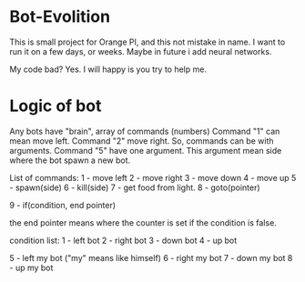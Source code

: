 # Bot-Evolition

This is small project for Orange PI, and this not mistake in name. I want to run it on a few days, or weeks. Maybe in future i add neural networks.

My code bad? Yes. I will happy is you try to help me.

# Logic of bot
Any bots have "brain", array of commands (numbers)
Command "1" can mean move left. Command "2" move right.
So, commands can be with arguments. Command "5" have one argument. This argument mean side where the bot spawn a new bot.

List of commands:
1 - move left
2 - move right
3 - move down
4 - move up
5 - spawn(side)
6 - kill(side)
7 - get food from light.
8 - goto(pointer)

9 - if(condition, end pointer)

the end pointer means where the counter is set if the condition is false.

condition list:
1 - left bot
2 - right bot
3 - down bot
4 - up bot

5 - left  my bot ("my" means like himself)
6 - right my bot
7 - down my bot
8 - up my bot
